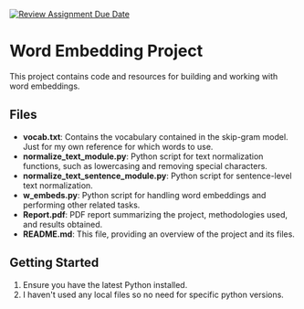 [![Review Assignment Due Date](https://classroom.github.com/assets/deadline-readme-button-22041afd0340ce965d47ae6ef1cefeee28c7c493a6346c4f15d667ab976d596c.svg)](https://classroom.github.com/a/NUxDpDzL)

# Word Embedding Project

This project contains code and resources for building and working with word embeddings.

## Files

- **vocab.txt**: Contains the vocabulary contained in the skip-gram model. Just for my own reference for which words to use.
- **normalize_text_module.py**: Python script for text normalization functions, such as lowercasing and removing special characters.
- **normalize_text_sentence_module.py**: Python script for sentence-level text normalization.
- **w_embeds.py**: Python script for handling word embeddings and performing other related tasks.
- **Report.pdf**: PDF report summarizing the project, methodologies used, and results obtained.
- **README.md**: This file, providing an overview of the project and its files.

## Getting Started

1. Ensure you have the latest Python installed.
2. I haven't used any local files so no need for specific python versions.
